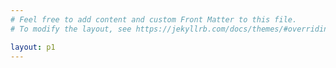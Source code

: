 ```yaml
---
# Feel free to add content and custom Front Matter to this file.
# To modify the layout, see https://jekyllrb.com/docs/themes/#overriding-theme-defaults

layout: p1
---
```

